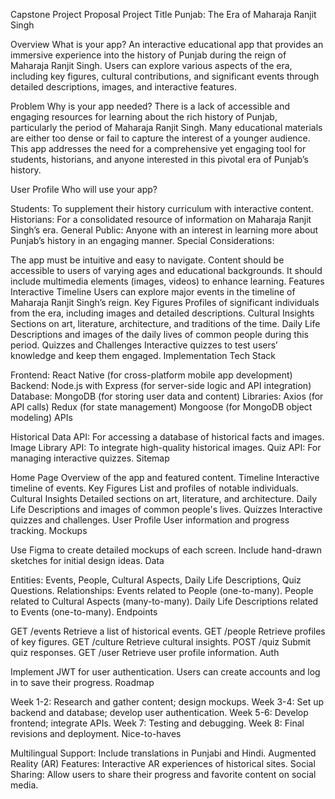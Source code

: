 Capstone Project Proposal
Project Title
Punjab: The Era of Maharaja Ranjit Singh

Overview
What is your app?
An interactive educational app that provides an immersive experience into the history of Punjab during the reign of Maharaja Ranjit Singh. Users can explore various aspects of the era, including key figures, cultural contributions, and significant events through detailed descriptions, images, and interactive features.

Problem
Why is your app needed?
There is a lack of accessible and engaging resources for learning about the rich history of Punjab, particularly the period of Maharaja Ranjit Singh. Many educational materials are either too dense or fail to capture the interest of a younger audience. This app addresses the need for a comprehensive yet engaging tool for students, historians, and anyone interested in this pivotal era of Punjab’s history.

User Profile
Who will use your app?

Students: To supplement their history curriculum with interactive content.
Historians: For a consolidated resource of information on Maharaja Ranjit Singh’s era.
General Public: Anyone with an interest in learning more about Punjab’s history in an engaging manner.
Special Considerations:

The app must be intuitive and easy to navigate.
Content should be accessible to users of varying ages and educational backgrounds.
It should include multimedia elements (images, videos) to enhance learning.
Features
Interactive Timeline
Users can explore major events in the timeline of Maharaja Ranjit Singh’s reign.
Key Figures
Profiles of significant individuals from the era, including images and detailed descriptions.
Cultural Insights
Sections on art, literature, architecture, and traditions of the time.
Daily Life
Descriptions and images of the daily lives of common people during this period.
Quizzes and Challenges
Interactive quizzes to test users’ knowledge and keep them engaged.
Implementation
Tech Stack

Frontend: React Native (for cross-platform mobile app development)
Backend: Node.js with Express (for server-side logic and API integration)
Database: MongoDB (for storing user data and content)
Libraries:
Axios (for API calls)
Redux (for state management)
Mongoose (for MongoDB object modeling)
APIs

Historical Data API: For accessing a database of historical facts and images.
Image Library API: To integrate high-quality historical images.
Quiz API: For managing interactive quizzes.
Sitemap

Home Page
Overview of the app and featured content.
Timeline
Interactive timeline of events.
Key Figures
List and profiles of notable individuals.
Cultural Insights
Detailed sections on art, literature, and architecture.
Daily Life
Descriptions and images of common people's lives.
Quizzes
Interactive quizzes and challenges.
User Profile
User information and progress tracking.
Mockups

Use Figma to create detailed mockups of each screen.
Include hand-drawn sketches for initial design ideas.
Data

Entities: Events, People, Cultural Aspects, Daily Life Descriptions, Quiz Questions.
Relationships:
Events related to People (one-to-many).
People related to Cultural Aspects (many-to-many).
Daily Life Descriptions related to Events (one-to-many).
Endpoints

GET /events
Retrieve a list of historical events.
GET /people
Retrieve profiles of key figures.
GET /culture
Retrieve cultural insights.
POST /quiz
Submit quiz responses.
GET /user
Retrieve user profile information.
Auth

Implement JWT for user authentication.
Users can create accounts and log in to save their progress.
Roadmap

Week 1-2: Research and gather content; design mockups.
Week 3-4: Set up backend and database; develop user authentication.
Week 5-6: Develop frontend; integrate APIs.
Week 7: Testing and debugging.
Week 8: Final revisions and deployment.
Nice-to-haves

Multilingual Support: Include translations in Punjabi and Hindi.
Augmented Reality (AR) Features: Interactive AR experiences of historical sites.
Social Sharing: Allow users to share their progress and favorite content on social media.
